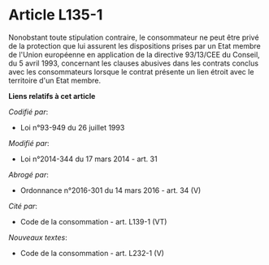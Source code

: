# Article L135-1

Nonobstant toute stipulation contraire, le consommateur ne peut être privé de la protection que lui assurent les dispositions
prises par un Etat membre de l'Union européenne en application de la directive 93/13/CEE du Conseil, du 5 avril 1993,
concernant les clauses abusives dans les contrats conclus avec les consommateurs lorsque le contrat présente un lien étroit
avec le territoire d'un Etat membre.

**Liens relatifs à cet article**

_Codifié par_:

  - Loi n°93-949 du 26 juillet 1993

_Modifié par_:

  - Loi n°2014-344 du 17 mars 2014 - art. 31

_Abrogé par_:

  - Ordonnance n°2016-301 du 14 mars 2016 - art. 34 (V)

_Cité par_:

  - Code de la consommation - art. L139-1 (VT)

_Nouveaux textes_:

  - Code de la consommation - art. L232-1 (V)
